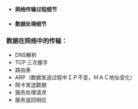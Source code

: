 - #### 网络传输过程细节

- #### 数据处理细节



### 数据在网络中的传输：

- DNS解析
- TCP 三次握手
- 路由表
- ARP（数据发送过程中ＩＰ不变，ＭＡＣ地址变化）
- 网卡发送数据
- 服务处理请求
- 服务返回相应